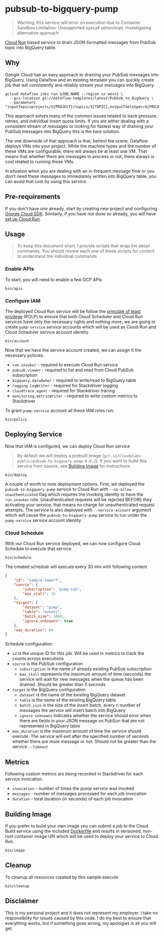 # pubsub-to-bigquery-pump

> Warning, this service will error on execution due to Container Sandbox Limitation: Unsupported syscall setsockopt. Investigating alternative approach

[Cloud Run](https://cloud.google.com/run/) based service to drain JSON-formatted messages from PubSub topic into BigQuery table.

## Why

Google Cloud has an easy approach to draining your PubSub messages into BigQuery. Using   Dataflow and an existing template you can quickly create job that will consistently and reliably stream your messages into BigQuery.

```shell
gcloud dataflow jobs run $JOB_NAME --region us-west1 \
  --gcs-location gs://dataflow-templates/latest/PubSub_to_BigQuery \
  --parameters "inputTopic=projects/${PROJECT}/topics/${TOPIC},outputTableSpec=${PROJECT}:${DATASET}.${TABLE}"
```

This approach solves many of the common issues related to back pressure, retries, and individual insert quota limits. If you are either dealing with a consistent stream of messages or looking for fastest way of draining your PubSub messages into BigQuery this is the best solution.

The one downside of that approach is that, behind the scene, Dataflow deploys VMs into your project. While the machine types and the number of these VMs are configurable, there will always be at least one VM. That means that whether there are messages to process or not, there always is cost related to running these VMs.

In situation when you are dealing with an in-frequent message flow or you don't need these messages to immediately written into BigQuery table, you can avoid that cost by using this service.

## Pre-requirements

If you don't have one already, start by creating new project and configuring [Google Cloud SDK](https://cloud.google.com/sdk/docs/). Similarly, if you have not done so already, you will have [set up Cloud Run](https://cloud.google.com/run/docs/setup).

## Usage

> To keep this document short, I provide scripts that wrap the detail commands. You should review each one of these scripts for content to understand the individual commands

### Enable APIs

To start, you will need to enable a few GCP APIs

```shell
bin/apis
```

### Configure IAM

The deployed Cloud Run service will be follow the [principle of least privilege](https://searchsecurity.techtarget.com/definition/principle-of-least-privilege-POLP) (POLP) to ensure that both Cloud Scheduler and Cloud Run services have only the necessary rights and nothing more, we are going to create `pump-service` service accounts which will be used as Cloud Run and Cloud Scheduler service account identity.

```shell
bin/account
```

Now that we have the service account created, we can assign it the necessary policies:

* `run.invoker` - required to execute Cloud Run service
* `pubsub.viewer` - required to list and read from Cloud PubSub subscription
* `bigquery.dataOwner` - required to write/read to BigQuery table
* `logging.logWriter` - required for Stackdriver logging
* `cloudtrace.agent` - required for Stackdriver tracing
* `monitoring.metricWriter` - required to write custom metrics to Stackdriver

To grant `pump-service` account all these IAM roles run:

```shell
bin/policy
```

## Deploying Service

Now that IAM is configured, we can deploy Cloud Run service

> By default we will deploy a prebuilt image (`gcr.io/cloudylabs-public/pubsub-to-bigquery-pump:0.0.2`). If you want to build this service from source, see [Building Image](#building-image) for instructions

```shell
bin/deploy
```

A couple of worth to note deployment options. First, we deployed the `pubsub-to-bigquery-pump` service to Cloud Run with `--no-allow-unauthenticated` flag which requires the invoking identity to have the `run.invoker` role. Unauthenticated requests will be rejected BEFORE they activating your service, that means no charge for unauthenticated request attempts. The service is also deployed with `--service-account` argument which will cause the `pubsub-to-bigquery-pump` service to run under the `pump-service` service account identity.

### Cloud Schedule

With our Cloud Run service deployed, we can now configure Cloud Schedule to execute that service.

```shell
bin/schedule
```

The created schedule will execute every 30 min with following content

```json
{
    "id": "sample-import",
    "source": {
        "subscription": "pump-sub",
        "max_stall": 15
    },
    "target": {
        "dataset": "pump",
        "table": "events",
        "batch_size": 1000,
        "ignore_unknowns": true
    },
    "max_duration": 60
}
```

Schedule configuration:

* `id` is the unique ID for this job. Will be used in metrics to track the counts across executions
* `source` is the PubSub configuration
  * `subscription` is the name of already existing PubSub subscription
  * `max_stall` represents the maximum amount of time (seconds) the service will wait for new messages when the queue has been drained. Should be greater than 5 seconds
* `target` is the BigQuery configuration
  * `dataset` is the name of the existing BigQuery dataset
  * `table` is the name of the existing BigQuery table
  * `batch_size` is the size of the insert batch, every n number of messages the service will insert batch into BigQuery
  * `ignore_unknowns` indicates whether the service should error when there are fields in your JSON message on PubSun that are not represented in BigQuery table
* `max_duration` is the maximum amount of time the service should execute. The service will exit after the specified number of seconds whether there are more message or not. Should not be greater than the service `--timeout`


## Metrics

Following custom metrics are being recorded in Stackdriver for each service invocation.

* `invocation` - number of times the pump service was invoked
* `messages` - number of messages processed for each job invocation
* `duration` - total duration (in seconds) of each job invocation


## Building Image

If you prefer to build your own image you can submit a job to the Cloud Build service using the included [Dockerfile](./Dockerfile) and results in versioned, non-root container image URI which will be used to deploy your service to Cloud Run.

```shell
bin/image
```

## Cleanup

To cleanup all resources created by this sample execute

```shell
bin/cleanup
```

## Disclaimer

This is my personal project and it does not represent my employer. I take no responsibility for issues caused by this code. I do my best to ensure that everything works, but if something goes wrong, my apologies is all you will get.


